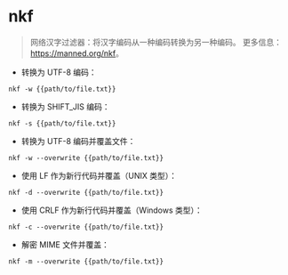 # nkf

> 网络汉字过滤器：将汉字编码从一种编码转换为另一种编码。
> 更多信息：<https://manned.org/nkf>。

- 转换为 UTF-8 编码：

`nkf -w {{path/to/file.txt}}`

- 转换为 SHIFT_JIS 编码：

`nkf -s {{path/to/file.txt}}`

- 转换为 UTF-8 编码并覆盖文件：

`nkf -w --overwrite {{path/to/file.txt}}`

- 使用 LF 作为新行代码并覆盖（UNIX 类型）：

`nkf -d --overwrite {{path/to/file.txt}}`

- 使用 CRLF 作为新行代码并覆盖（Windows 类型）：

`nkf -c --overwrite {{path/to/file.txt}}`

- 解密 MIME 文件并覆盖：

`nkf -m --overwrite {{path/to/file.txt}}`